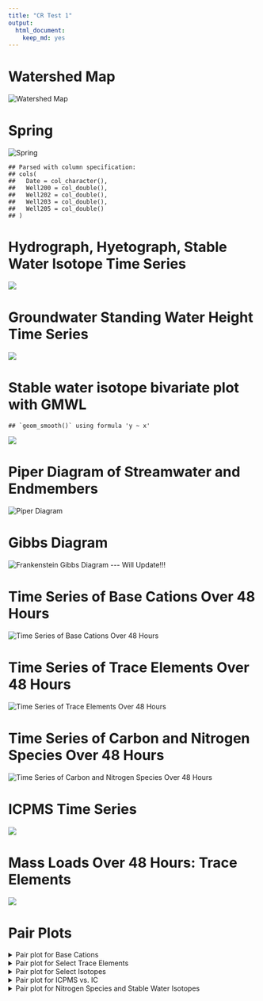 ```yaml
---
title: "CR Test 1"
output: 
  html_document: 
    keep_md: yes
---
```

# Watershed Map
![Watershed Map](https://github.com/wdnguyen/CR/blob/master/HowlerMonkeyMap.jpg?raw=true "Map")

# Spring
![Spring](https://github.com/wdnguyen/CR/blob/master/spring.JPG?raw=true "Spring")








```
## Parsed with column specification:
## cols(
##   Date = col_character(),
##   Well200 = col_double(),
##   Well202 = col_double(),
##   Well203 = col_double(),
##   Well205 = col_double()
## )
```





# Hydrograph, Hyetograph, Stable Water Isotope Time Series

![](Cats_files/figure-html/Plotting-1.png)<!-- -->

# Groundwater Standing Water Height Time Series

![](Cats_files/figure-html/Wells-1.png)<!-- -->

# Stable water isotope bivariate plot with GMWL


```
## `geom_smooth()` using formula 'y ~ x'
```

![](Cats_files/figure-html/IsotopeBivariate-1.png)<!-- -->

# Piper Diagram of Streamwater and Endmembers
![Piper Diagram](https://github.com/wdnguyen/CR/blob/master/piper2.png?raw=true "Piper Diagram")


# Gibbs Diagram
![Frankenstein Gibbs Diagram --- Will Update!!!](https://github.com/wdnguyen/CR/blob/master/gibbs1.png?raw=true "Gibbs Diagram")


# Time Series of Base Cations Over 48 Hours
![Time Series of Base Cations Over 48 Hours](https://github.com/wdnguyen/CR/blob/master/basecations.png?raw=true "Base Cations")


# Time Series of Trace Elements Over 48 Hours
![Time Series of Trace Elements Over 48 Hours](https://github.com/wdnguyen/CR/blob/master/traceelements.png?raw=true "Trace Elements 1")


# Time Series of Carbon and Nitrogen Species Over 48 Hours
![Time Series of Carbon and Nitrogen Species Over 48 Hours](https://github.com/wdnguyen/CR/blob/master/CN_timeseries.png?raw=true "CN")

# ICPMS Time Series 

![](Cats_files/figure-html/ICPMS-1.png)<!-- -->

# Mass Loads Over 48 Hours: Trace Elements
![](Cats_files/figure-html/elementalloads-1.png)<!-- -->


# Pair Plots 

<details>
<summary> Pair plot for Base Cations </summary>
<br>

```
## <seaborn.axisgrid.PairGrid object at 0x7f8cd935ed50>
```

<img src="Cats_files/figure-html/chem1-1.png" width="1056" />
</details>

<details>
<summary> Pair plot for Select Trace Elements </summary>
<br>

```
## <seaborn.axisgrid.PairGrid object at 0x7f8ce91b0e10>
```

<img src="Cats_files/figure-html/chem2-1.png" width="1056" />
</details>

<details>
<summary> Pair plot for Select Isotopes </summary>
<br>

```
## <seaborn.axisgrid.PairGrid object at 0x7f8d18833d50>
```

<img src="Cats_files/figure-html/chem3-1.png" width="576" />
</details>

<details>
<summary> Pair plot for ICPMS vs. IC </summary>
<br>

```
## <seaborn.axisgrid.PairGrid object at 0x7f8ce93514d0>
```

<img src="Cats_files/figure-html/chem4-1.png" width="2016" />
</details>


<details>
<summary> Pair plot for Nitrogen Species and Stable Water Isotopes </summary>
<br>

```
## <seaborn.axisgrid.PairGrid object at 0x7f8d29f8dd50>
```

<img src="Cats_files/figure-html/chem5-1.png" width="1056" />
</details>

<!--
<details>
<summary> How do I dropdown </summary>
<br>
This is how you dropdown.
</details>
-->



